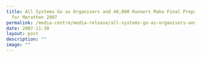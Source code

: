 ```yaml
---
title: All Systems Go as Organisers and 40,000 Runners Make Final Preparations
  for Marathon 2007
permalink: /media-centre/media-release/all-systems-go-as-organisers-and-40000-runners-make-final-preparations/
date: 2007-11-30
layout: post
description: ""
image: ""
---
```

